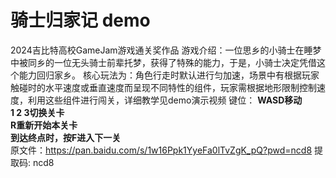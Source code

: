 # 骑士归家记 demo
2024吉比特高校GameJam游戏通关奖作品
游戏介绍：一位思乡的小骑士在睡梦中被同乡的一位无头骑士前辈托梦，获得了特殊的能力，于是，小骑士决定凭借这个能力回归家乡。
核心玩法为：角色行走时默认进行匀加速，场景中有根据玩家触碰时的水平速度或垂直速度而呈现不同特性的组件，玩家需根据地形限制控制速度，利用这些组件进行闯关，详细教学见demo演示视频
键位：
**WASD移动**  
**1 2 3切换关卡**  
**R重新开始本关卡**  
**到达终点时，按F进入下一关**  
原文件：https://pan.baidu.com/s/1w16Ppk1YyeFa0lTvZgK_pQ?pwd=ncd8 提取码: ncd8
